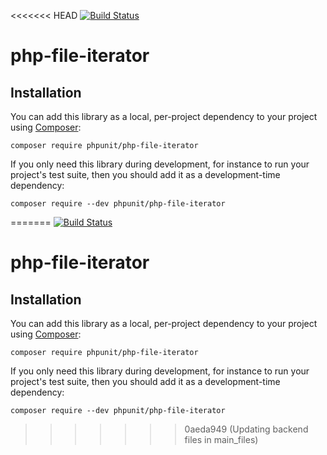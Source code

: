 <<<<<<< HEAD
[![Build Status](https://travis-ci.org/sebastianbergmann/php-file-iterator.svg?branch=master)](https://travis-ci.org/sebastianbergmann/php-file-iterator)

# php-file-iterator

## Installation

You can add this library as a local, per-project dependency to your project using [Composer](https://getcomposer.org/):

    composer require phpunit/php-file-iterator

If you only need this library during development, for instance to run your project's test suite, then you should add it as a development-time dependency:

    composer require --dev phpunit/php-file-iterator

=======
[![Build Status](https://travis-ci.org/sebastianbergmann/php-file-iterator.svg?branch=master)](https://travis-ci.org/sebastianbergmann/php-file-iterator)

# php-file-iterator

## Installation

You can add this library as a local, per-project dependency to your project using [Composer](https://getcomposer.org/):

    composer require phpunit/php-file-iterator

If you only need this library during development, for instance to run your project's test suite, then you should add it as a development-time dependency:

    composer require --dev phpunit/php-file-iterator

>>>>>>> 0aeda949 (Updating backend files in main_files)
